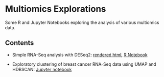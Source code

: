 # Multiomics Explorations

Some R and Jupyter Notebooks exploring the analysis of various multiomics data.

## Contents

* Simple RNA-Seq analysis with DESeq2: [rendered html](https://htmlpreview.github.io/?https://github.com/sthorn/multiomics-explorations/blob/master/simple_RNA_seq_analysis.nb.html), [R Notebook](https://github.com/sthorn/multiomics-explorations/blob/master/simple_RNA_seq_analysis.Rmd)

* Exploratory clustering of breast cancer RNA-Seq data using UMAP and HDBSCAN: [Jupyter notebook](https://github.com/sthorn/multiomics-explorations/blob/master/clustering_breast_cancer_RNA_seq.ipynb)
